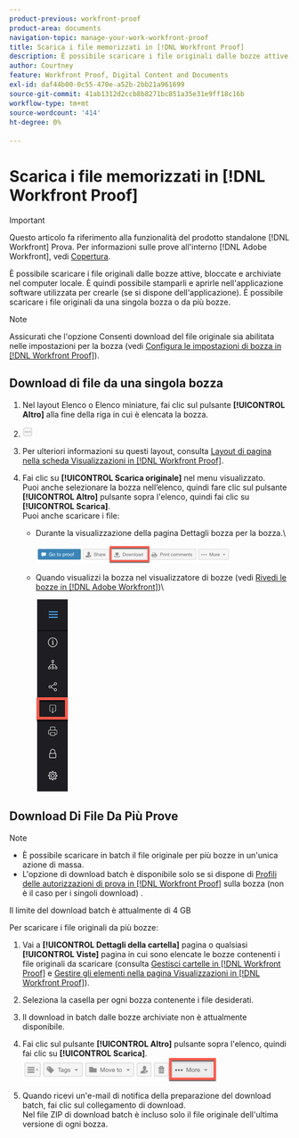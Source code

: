 ```yaml
---
product-previous: workfront-proof
product-area: documents
navigation-topic: manage-your-work-workfront-proof
title: Scarica i file memorizzati in [!DNL Workfront Proof]
description: È possibile scaricare i file originali dalle bozze attive, bloccate e archiviate nel computer locale. È quindi possibile stamparli e aprirle nell'applicazione software utilizzata per crearle (se si dispone dell'applicazione). È possibile scaricare i file originali da una singola bozza o da più bozze.
author: Courtney
feature: Workfront Proof, Digital Content and Documents
exl-id: daf44b00-0c55-470e-a52b-2bb21a961699
source-git-commit: 41ab1312d2ccb8b8271bc851a35e31e9ff18c16b
workflow-type: tm+mt
source-wordcount: '414'
ht-degree: 0%

---
```


# Scarica i file memorizzati in [!DNL Workfront Proof]

>[!IMPORTANT]
>
>Questo articolo fa riferimento alla funzionalità del prodotto standalone [!DNL Workfront] Prova. Per informazioni sulle prove all&#39;interno [!DNL Adobe Workfront], vedi [Copertura](../../../review-and-approve-work/proofing/proofing.md).

È possibile scaricare i file originali dalle bozze attive, bloccate e archiviate nel computer locale. È quindi possibile stamparli e aprirle nell&#39;applicazione software utilizzata per crearle (se si dispone dell&#39;applicazione). È possibile scaricare i file originali da una singola bozza o da più bozze.

>[!NOTE]
>
>Assicurati che l&#39;opzione Consenti download del file originale sia abilitata nelle impostazioni per la bozza (vedi [Configura le impostazioni di bozza in [!DNL Workfront Proof]](../../../workfront-proof/wp-work-proofsfiles/manage-your-work/configure-proof-settings.md)).

## Download di file da una singola bozza

1. Nel layout Elenco o Elenco miniature, fai clic sul pulsante **[!UICONTROL Altro]** alla fine della riga in cui è elencata la bozza.
1. ![Altro_pulsante_piccolo.png](assets/more-button-small.png)

1. Per ulteriori informazioni su questi layout, consulta [Layout di pagina nella scheda Visualizzazioni in [!DNL Workfront Proof]](../../../workfront-proof/wp-work-proofsfiles/basic-features/page-layout-view.md).
1. Fai clic su **[!UICONTROL Scarica originale]** nel menu visualizzato.\
   Puoi anche selezionare la bozza nell’elenco, quindi fare clic sul pulsante **[!UICONTROL Altro]** pulsante sopra l&#39;elenco, quindi fai clic su **[!UICONTROL Scarica]**.\
   Puoi anche scaricare i file:

   * Durante la visualizzazione della pagina Dettagli bozza per la bozza.\

      ![Download_btn_in_Proof_Details.png](assets/download-btn-in-proof-details-350x32.png)

   * Quando visualizzi la bozza nel visualizzatore di bozze (vedi [Rivedi le bozze in [!DNL Adobe Workfront]](../../../review-and-approve-work/proofing/reviewing-proofs-within-workfront/review-proofs-in-wf.md))\

      ![download_proof_btn_in_viewer.png](assets/download-proof-btn-in-viewer.png)

## Download Di File Da Più Prove

>[!NOTE]
>
>* È possibile scaricare in batch il file originale per più bozze in un&#39;unica azione di massa.
>* L&#39;opzione di download batch è disponibile solo se si dispone di [Profili delle autorizzazioni di prova in [!DNL Workfront Proof]](../../../workfront-proof/wp-acct-admin/account-settings/proof-perm-profiles-in-wp.md) sulla bozza (non è il caso per i singoli download) .
>




Il limite del download batch è attualmente di 4 GB

Per scaricare i file originali da più bozze:

1. Vai a **[!UICONTROL Dettagli della cartella]** pagina o qualsiasi **[!UICONTROL Viste]** pagina in cui sono elencate le bozze contenenti i file originali da scaricare (consulta [Gestisci cartelle in [!DNL Workfront Proof]](../../../workfront-proof/wp-work-proofsfiles/organize-your-work/manage-folders.md) e [Gestire gli elementi nella pagina Visualizzazioni in [!DNL Workfront Proof]](../../../workfront-proof/wp-work-proofsfiles/manage-your-work/manage-items-on-views-page.md)).

1. Seleziona la casella per ogni bozza contenente i file desiderati.
1. Il download in batch dalle bozze archiviate non è attualmente disponibile.
1. Fai clic sul pulsante **[!UICONTROL Altro]** pulsante sopra l&#39;elenco, quindi fai clic su **[!UICONTROL Scarica]**.\
   ![Altro_pulsante_sopra_list.png](assets/more-button-above-lists-350x42.png)

1. Quando ricevi un&#39;e-mail di notifica della preparazione del download batch, fai clic sul collegamento di download.\
   Nel file ZIP di download batch è incluso solo il file originale dell&#39;ultima versione di ogni bozza.
